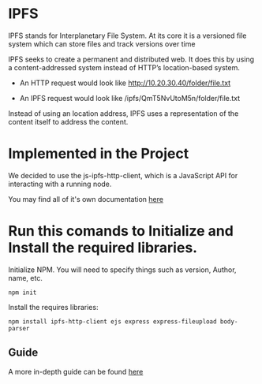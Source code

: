 # IPFS

IPFS stands for Interplanetary File System. At its core it is a versioned file system which can store files and track versions over time

IPFS seeks to create a permanent and distributed web. It does this by using a content-addressed system instead of HTTP’s location-based system.

+ An HTTP request would look like http://10.20.30.40/folder/file.txt

+ An IPFS request would look like /ipfs/QmT5NvUtoM5n/folder/file.txt

Instead of using an location address, IPFS uses a representation of the content itself to address the content.

# Implemented in the Project

We decided to use the js-ipfs-http-client, which is a JavaScript API for interacting with a running node.

You may find all of it's own documentation [here](https://www.github.com/ipfs/js-ipfs-http-client)

# Run this comands to Initialize and Install the required libraries.

Initialize NPM. You will need to specify things such as version, Author, name, etc.

```
npm init
```

Install the requires libraries:

```
npm install ipfs-http-client ejs express express-fileupload body-parser
```
## Guide

A more in-depth guide can be found [here](https://github.com/nathsmo/NEM-Apostille-Academic-Certifications/blob/master/IPFS/IPFS_Guide.md)
